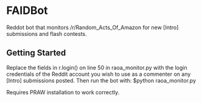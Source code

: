 FAIDBot
=======

Reddot bot that monitors /r/Random_Acts_Of_Amazon for new [Intro] submissions and flash contests.

Getting Started
----------------

Replace the fields in r.login() on line 50 in raoa_monitor.py with the login credentials of the Reddit account you wish to use as a commenter on any [Intro] submissions posted. Then run the bot with:
        $python raoa_monitor.py 
        
Requires PRAW installation to work correctly.
